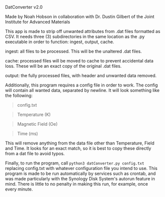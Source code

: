 DatConverter v2.0

Made by Noah Hobson in collaboration with Dr. Dustin Gilbert of the Joint Institute for Advanced Materials



This app is made to strip off unwanted attributes from .dat files formatted as CSV. It needs three (3) subdirectories in the same location as the .py executable in order to function: ingest, output, cache.

ingest: all files to be processed. This will be the unaltered .dat files.

cache: processed files will be moved to cache to prevent accidental data loss. These will be an exact copy of the original .dat files.

output: the fully processed files, with header and unwanted data removed.



Additionally, this program requires a config file in order to work. The config will contain all wanted data, separated by newline. It will look something like the following:

>config.txt

>Temperature (K)

>Magnetic Field (Oe)

>Time (ms)

This will remove anything from the data file other than Temperature, Field and Time. It looks for an exact match, so it is best to copy these directly from a dat file to avoid typos.



Finally, to run the program, call `python3 datConverter.py config.txt` replacing config.txt with whatever configuration file you intend to use. This program is made to be run automatically by services such as crontab, and was made particularly with the Synology Disk System's autorun feature in mind. There is little to no penalty in making this run, for example, once every minute.
